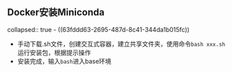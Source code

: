 ## Docker安装Miniconda
collapsed:: true
	- ((63fddd63-2695-487d-8c41-344da1b015fc))
- 手动下载.sh文件，创建交互式容器，建立共享文件夹，使用命令`bash xxx.sh`运行安装包，根据提示操作
- 安装完成，输入`bash`进入base环境